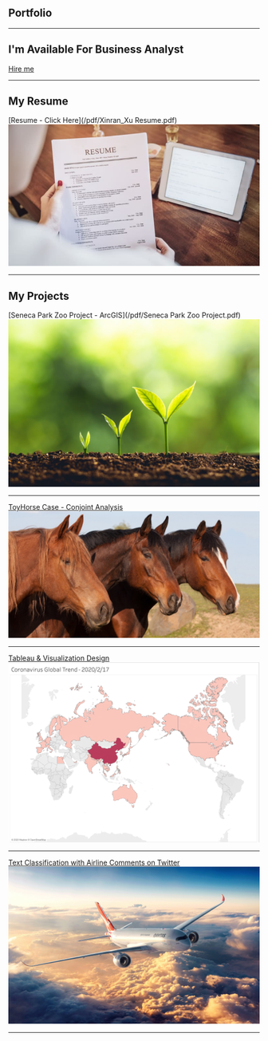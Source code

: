 ## Portfolio

---
<section class="ftco-section ftco-hireme">
        <div class="container">
	<div class="row">
	<div class="col-md-8 col-lg-9 d-flex align-items-center ftco-animate">
	<h2>I'm <span>Available</span> For Business Analyst</h2>
	</div>
	<div class="col-md-4 col-lg-3 d-flex align-items-center ftco-animate">
	<p class="mb-0"><a href="mailto:xinran.xu@simon.rochester.edu? subject=subject text" class="btn btn-white py-4 px-5">Hire me</a></p>
	</div>
	</div>
	</div>
</section>

---
## My Resume
[Resume - Click Here](/pdf/Xinran_Xu Resume.pdf)
<img src="images/resume.jpg?raw=true"/>

---
## My Projects 
[Seneca Park Zoo Project - ArcGIS](/pdf/Seneca Park Zoo Project.pdf)
<img src="images/tree.JPG?raw=true"/>

---
[ToyHorse Case - Conjoint Analysis](/pdf/ToyHorseConjointAnalysis.pdf)
<img src="images/horse.jpg?raw=true"/>

---
[Tableau & Visualization Design](https://public.tableau.com/profile/xinran.xu1488#!/)
<img src="images/Coronavirus.png?raw=true"/>

---
[Text Classification with Airline Comments on Twitter](/pdf/AirlineComments.pdf)
<img src="images/airline.jpg?raw=true"/>

---
